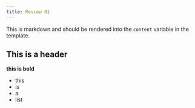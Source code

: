 ```yaml
---
title: Review 01
---
```


This is markdown and should be rendered into the `content` variable in the template.

## This is a header


**this is bold**


- this
- is
- a
- list
